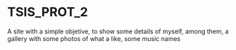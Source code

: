# TSIS_PROT_2
A site with a simple objetive, to show some details of myself, among them, a gallery with some photos of what a like, some music names
